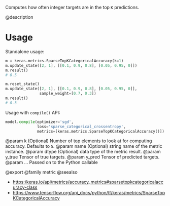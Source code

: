 Computes how often integer targets are in the top `K` predictions.

@description

# Usage
Standalone usage:

```python
m = keras.metrics.SparseTopKCategoricalAccuracy(k=1)
m.update_state([2, 1], [[0.1, 0.9, 0.8], [0.05, 0.95, 0]])
m.result()
# 0.5
```

```python
m.reset_state()
m.update_state([2, 1], [[0.1, 0.9, 0.8], [0.05, 0.95, 0]],
               sample_weight=[0.7, 0.3])
m.result()
# 0.3
```

Usage with `compile()` API:

```python
model.compile(optimizer='sgd',
              loss='sparse_categorical_crossentropy',
              metrics=[keras.metrics.SparseTopKCategoricalAccuracy()])
```

@param k (Optional) Number of top elements to look at for computing accuracy.
    Defaults to `5`.
@param name (Optional) string name of the metric instance.
@param dtype (Optional) data type of the metric result.
@param y_true Tensor of true targets.
@param y_pred Tensor of predicted targets.
@param ... Passed on to the Python callable

@export
@family metric
@seealso
+ <https:/keras.io/api/metrics/accuracy_metrics#sparsetopkcategoricalaccuracy-class>
+ <https://www.tensorflow.org/api_docs/python/tf/keras/metrics/SparseTopKCategoricalAccuracy>
